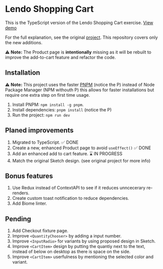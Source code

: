 # Lendo Shopping Cart

This is the TypeScript version of the Lendo Shopping Cart exercise. [View demo](https://lendo-ts.web.app)

For the full explanation, see the original [project](https://github.com/elalienx/lendo-shopping-cart). This repository covers only the new additions.

⚠️ **Note:** The Product page is **intentionally** missing as it will be rebuilt to improve the add-to-cart feature and refactor the code.

## Installation

⚠️ **Note:** This project uses the faster [PNPM](https://pnpm.io) (notice the P) instead of Node Package Manager (NPM withouth P) this allows for faster installations but require one extra step on first time usage.

1. Install PNPM: `npm install -g pnpm`.
1. Install dependencies: `pnpm install` (notice the P)
1. Run the project: `npm run dev`

## Planed improvements

1. Migrated to TypeScript. ✅ DONE
1. Create a new, enhanced Product page to avoid `useEffect()` ✅ DONE
1. Add an enhanced add to cart feature. ⌛️ IN PROGRESS
1. Match the original Sketch design. (see original project for more info)

## Bonus features

1. Use Redux instead of ContextAPI to see if it reduces unncecerary re-renders.
1. Create custom toast notification to reduce dependencies.
1. Add Biome linter.

## Pending

1. Add Checkout fixture page.
1. Improve `<QuantityChooser>` by adding a input number.
1. Improve `<InputRadio>` for variants by using proposed design in Sketch.
1. Improve `<CartItem>` design by putting the quantiy next to the text, instead of below on desktop as there is space on the side.
1. Improve `<CartItem>` userfulness by mentioning the selected color and variant.

